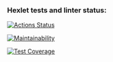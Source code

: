 ### Hexlet tests and linter status:
[![Actions Status](https://github.com/sulianova/frontend-project-46/workflows/hexlet-check/badge.svg)](https://github.com/sulianova/frontend-project-46/actions)

[![Maintainability](https://api.codeclimate.com/v1/badges/41cac6cc9df76252fd7a/maintainability)](https://codeclimate.com/github/sulianova/frontend-project-46/maintainability)

<!-- [![NodeJS](https://github.com/Nesaq/frontend-project-lvl2/actions/workflows/nodejs.yml/badge.svg)](https://github.com/Nesaq/frontend-project-lvl2/actions/workflows/nodejs.yml) -->

[![Test Coverage](https://api.codeclimate.com/v1/badges/41cac6cc9df76252fd7a/test_coverage)](https://codeclimate.com/github/sulianova/frontend-project-46/test_coverage)
